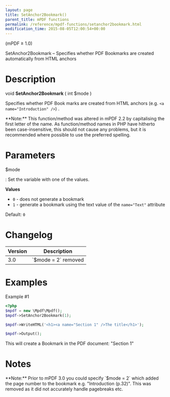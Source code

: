 ```yaml
---
layout: page
title: SetAnchor2Bookmark()
parent_title: mPDF functions
permalink: /reference/mpdf-functions/setanchor2bookmark.html
modification_time: 2015-08-05T12:00:54+00:00
---
```


(mPDF &ge; 1.0)

SetAnchor2Bookmark – Specifies whether PDF Bookmarks are created automatically from HTML anchors

# Description

void **SetAnchor2Bookmark** ( int <span class="parameter">$mode</span> )

Specifies whether PDF Book marks are created from HTML anchors (e.g. `<a name="Introduction" />`) .

<div class="alert alert-info" role="alert" markdown="1">
  **Note:** This function/method was altered in mPDF 2.2 by capitalising the first letter of the name.
  As function/method names in PHP have hitherto been case-insensitive, this should not cause any problems, but it is
  recommended where possible to use the preferred spelling.
</div>

# Parameters

<span class="parameter">$mode</span>

: Set the variable with one of the values.

  **Values**

  * `0` - does not generate a bookmark
  * `1` - generate a bookmark using the text value of the `name="Text"` attribute

  Default: `0`

# Changelog

<table class="table">
<thead>
<tr>
    <th>Version</th>
    <th>Description</th>
</tr>
</thead>
<tbody>
<tr>
  <td>3.0</td>
  <td markdown="1">
  `$mode = 2` removed
  </td>
</tr>
</tbody>
</table>

# Examples

Example #1

```php
<?php
$mpdf = new \Mpdf\Mpdf();
$mpdf->SetAnchor2Bookmark(1);

$mpdf->WriteHTML('<h1><a name="Section 1" />The title</h1>');

$mpdf->Output();

```

This will create a Bookmark in the PDF document: "Section 1"

# Notes

<div class="alert alert-info" role="alert" markdown="1">
  **Note:** Prior to mPDF 3.0 you could specify `$mode = 2` which added
  the page number to the bookmark e.g. "Introduction (p.32)". This was removed as it did not accurately handle
  pagebreaks etc.
</div>
